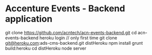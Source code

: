 # Accenture Events - Backend application
git clone https://github.com/acntech/acn-events-backend.git
cd acn-events-backend
heroku login // only first time
git clone git@heroku.com:ads-cms-backend.git distHeroku
npm install
grunt build:heroku
cd distHeroku
node server